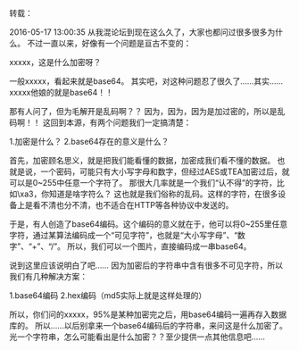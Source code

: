 
转载：

2016-05-17 13:00:35
从我混论坛到现在这么久了，大家也都问过很多很多为什么。 
不过一直以来，好像有一个问题是亘古不变的： 

xxxxx，这是什么加密呀？ 


一般xxxxx，看起来就是base64。 
其实吧，对这种问题忍了很久了……其实…… 
xxxxx他娘的就是base64！！ 

那有人问了，但为毛解开是乱码啊？？ 
因为，因为，因为是加过密的，所以是乱码啊！！ 
这回到本源，有两个问题我们一定搞清楚： 

1.加密是什么？ 
2.base64存在的意义是什么？ 


首先，加密顾名思义，就是把我们能看懂的数据，加密成我们看不懂的数据。 
也就是说，一个密码，可能只有大小写字母和数字，但经过AES或TEA加密过后，就可以是0~255中任意一个字符了。 
那很大几率就是一个我们“认不得”的字符，比如\xa3，你知道是啥字符么？ 
这也就是我们俗称的乱码。这样的字符，在很多设备上是看不清也分不清，也不适合在HTTP等各种协议中发送的。 

于是，有人创造了base64编码。这个编码的意义就在于，他可以将0~255里任意字符，通过某算法编码成一个“可见字符”，也就是“大小写字母”、“数字”、“+”、“/”。 
所以，我们可以一个图片，直接编码成一串base64。 

说到这里应该说明白了吧…… 
因为加密后的字符串中含有很多不可见字符，所以我们有几种解决方案： 

1.base64编码 
2.hex编码（md5实际上就是这样处理的） 


所以，你们问的xxxxx，95%是某种加密完之后，用base64编码一遍再存入数据库的。 
所以……以后别拿来一个base64编码后的字符串，来问这是什么加密了。光一个字符串，怎么可能看出是什么加密？？至少提供一点其他信息吧……